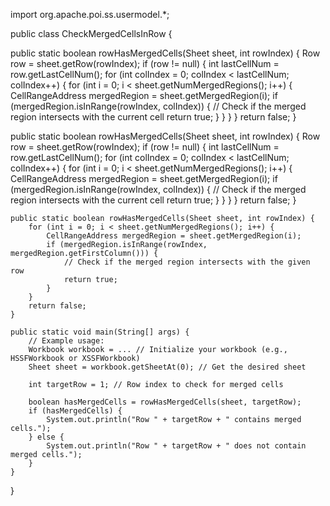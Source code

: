import org.apache.poi.ss.usermodel.*;

public class CheckMergedCellsInRow {


public static boolean rowHasMergedCells(Sheet sheet, int rowIndex) {
        Row row = sheet.getRow(rowIndex);
        if (row != null) {
            int lastCellNum = row.getLastCellNum();
            for (int colIndex = 0; colIndex < lastCellNum; colIndex++) {
                for (int i = 0; i < sheet.getNumMergedRegions(); i++) {
                    CellRangeAddress mergedRegion = sheet.getMergedRegion(i);
                    if (mergedRegion.isInRange(rowIndex, colIndex)) {
                        // Check if the merged region intersects with the current cell
                        return true;
                    }
                }
            }
        }
        return false;
    }

public static boolean rowHasMergedCells(Sheet sheet, int rowIndex) {
        Row row = sheet.getRow(rowIndex);
        if (row != null) {
            int lastCellNum = row.getLastCellNum();
            for (int colIndex = 0; colIndex < lastCellNum; colIndex++) {
                for (int i = 0; i < sheet.getNumMergedRegions(); i++) {
                    CellRangeAddress mergedRegion = sheet.getMergedRegion(i);
                    if (mergedRegion.isInRange(rowIndex, colIndex)) {
                        // Check if the merged region intersects with the current cell
                        return true;
                    }
                }
            }
        }
        return false;
    }

    
    public static boolean rowHasMergedCells(Sheet sheet, int rowIndex) {
        for (int i = 0; i < sheet.getNumMergedRegions(); i++) {
            CellRangeAddress mergedRegion = sheet.getMergedRegion(i);
            if (mergedRegion.isInRange(rowIndex, mergedRegion.getFirstColumn())) {
                // Check if the merged region intersects with the given row
                return true;
            }
        }
        return false;
    }

    public static void main(String[] args) {
        // Example usage:
        Workbook workbook = ... // Initialize your workbook (e.g., HSSFWorkbook or XSSFWorkbook)
        Sheet sheet = workbook.getSheetAt(0); // Get the desired sheet

        int targetRow = 1; // Row index to check for merged cells

        boolean hasMergedCells = rowHasMergedCells(sheet, targetRow);
        if (hasMergedCells) {
            System.out.println("Row " + targetRow + " contains merged cells.");
        } else {
            System.out.println("Row " + targetRow + " does not contain merged cells.");
        }
    }
}
